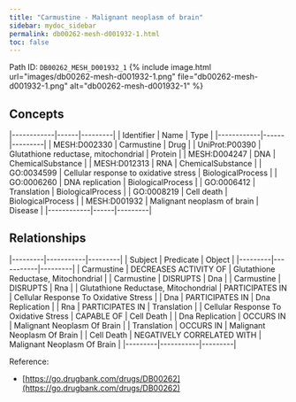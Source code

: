 ```yaml
---
title: "Carmustine - Malignant neoplasm of brain"
sidebar: mydoc_sidebar
permalink: db00262-mesh-d001932-1.html
toc: false 
---
```



Path ID: `DB00262_MESH_D001932_1`
{% include image.html url="images/db00262-mesh-d001932-1.png" file="db00262-mesh-d001932-1.png" alt="db00262-mesh-d001932-1" %}

## Concepts

|------------|------|---------|
| Identifier | Name | Type    |
|------------|------|---------|
| MESH:D002330 | Carmustine | Drug |
| UniProt:P00390 | Glutathione reductase, mitochondrial | Protein |
| MESH:D004247 | DNA | ChemicalSubstance |
| MESH:D012313 | RNA | ChemicalSubstance |
| GO:0034599 | Cellular response to oxidative stress | BiologicalProcess |
| GO:0006260 | DNA replication | BiologicalProcess |
| GO:0006412 | Translation | BiologicalProcess |
| GO:0008219 | Cell death | BiologicalProcess |
| MESH:D001932 | Malignant neoplasm of brain | Disease |
|------------|------|---------|

## Relationships

|---------|-----------|---------|
| Subject | Predicate | Object  |
|---------|-----------|---------|
| Carmustine | DECREASES ACTIVITY OF | Glutathione Reductase, Mitochondrial |
| Carmustine | DISRUPTS | Dna |
| Carmustine | DISRUPTS | Rna |
| Glutathione Reductase, Mitochondrial | PARTICIPATES IN | Cellular Response To Oxidative Stress |
| Dna | PARTICIPATES IN | Dna Replication |
| Rna | PARTICIPATES IN | Translation |
| Cellular Response To Oxidative Stress | CAPABLE OF | Cell Death |
| Dna Replication | OCCURS IN | Malignant Neoplasm Of Brain |
| Translation | OCCURS IN | Malignant Neoplasm Of Brain |
| Cell Death | NEGATIVELY CORRELATED WITH | Malignant Neoplasm Of Brain |
|---------|-----------|---------|

Reference: 
  - [https://go.drugbank.com/drugs/DB00262](https://go.drugbank.com/drugs/DB00262)
